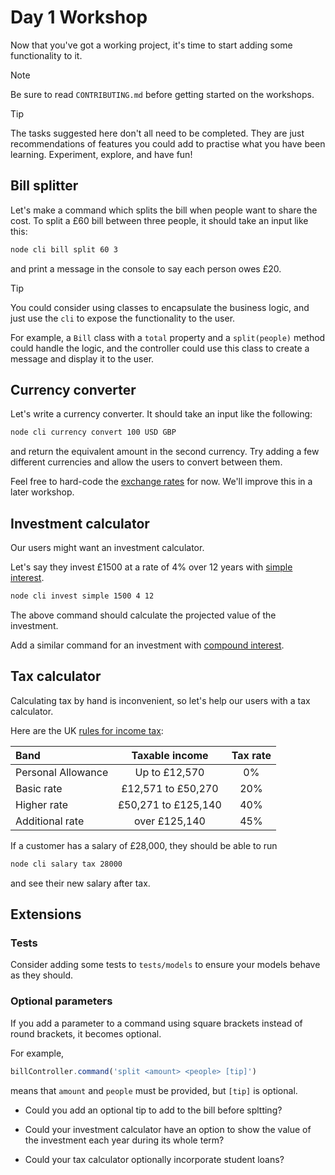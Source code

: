 # Day 1 Workshop

Now that you've got a working project, it's time to start adding some
functionality to it.

> [!NOTE]
>
> Be sure to read `CONTRIBUTING.md` before getting started on the workshops.

> [!TIP]
>
> The tasks suggested here don't all need to be completed. They are just
> recommendations of features you could add to practise what you have been
> learning. Experiment, explore, and have fun!

## Bill splitter

Let's make a command which splits the bill when people want to share the cost.
To split a £60 bill between three people, it should take an input like this:

```bash
node cli bill split 60 3
```

and print a message in the console to say each person owes £20.

> [!TIP]
>
> You could consider using classes to encapsulate the business logic, and just
> use the `cli` to expose the functionality to the user.
>
> For example, a `Bill` class with a `total` property and a `split(people)`
> method could handle the logic, and the controller could use this class to
> create a message and display it to the user.

## Currency converter

Let's write a currency converter. It should take an input like the following:

```bash
node cli currency convert 100 USD GBP
```

and return the equivalent amount in the second currency. Try adding a few
different currencies and allow the users to convert between them.

Feel free to hard-code the
[exchange rates](https://www.google.com/search?q=1+usd+to+gbp) for now. We'll
improve this in a later workshop.

## Investment calculator

Our users might want an investment calculator.

Let's say they invest £1500 at a rate of 4% over 12 years with
[simple interest](https://www.bbc.co.uk/bitesize/guides/zv9p34j/revision/2).

```bash
node cli invest simple 1500 4 12
```

The above command should calculate the projected value of the investment.

Add a similar command for an investment with
[compound interest](https://www.bbc.co.uk/bitesize/articles/z2jfp4j#zhv94xs).

## Tax calculator

Calculating tax by hand is inconvenient, so let's help our users with a tax
calculator.

Here are the UK [rules for income tax](https://www.gov.uk/income-tax-rates):

| Band               |   Taxable income    | Tax rate |
| :----------------- | :-----------------: | :------: |
| Personal Allowance |    Up to £12,570    |    0%    |
| Basic rate         | £12,571 to £50,270  |   20%    |
| Higher rate        | £50,271 to £125,140 |   40%    |
| Additional rate    |    over £125,140    |   45%    |

If a customer has a salary of £28,000, they should be able to run

```bash
node cli salary tax 28000
```

and see their new salary after tax.

## Extensions

### Tests

Consider adding some tests to `tests/models` to ensure your models behave as
they should.

### Optional parameters

If you add a parameter to a command using square brackets instead of round
brackets, it becomes optional.

For example,

```js
billController.command('split <amount> <people> [tip]')
```

means that `amount` and `people` must be provided, but `[tip]` is optional.

- Could you add an optional tip to add to the bill before spltting?

- Could your investment calculator have an option to show the value of the
  investment each year during its whole term?

- Could your tax calculator optionally incorporate student loans?
